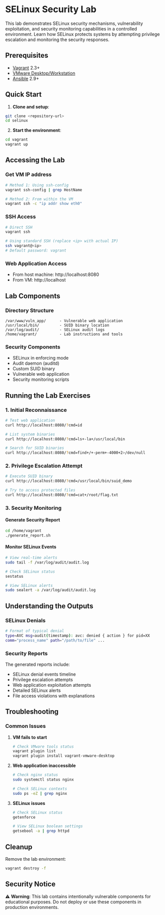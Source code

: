 # SELinux Security Lab

This lab demonstrates SELinux security mechanisms, vulnerability exploitation, and security monitoring capabilities in a controlled environment. Learn how SELinux protects systems by attempting privilege escalation and monitoring the security responses.

## Prerequisites

- [Vagrant](https://www.vagrantup.com/downloads) 2.3+
- [VMware Desktop/Workstation](https://www.vmware.com/products/workstation-pro.html)
- [Ansible](https://docs.ansible.com/ansible/latest/installation_guide/intro_installation.html) 2.9+

## Quick Start

1. **Clone and setup**:
```bash
git clone <repository-url>
cd selinux
```

2. **Start the environment**:
```bash
cd vagrant
vagrant up
```

## Accessing the Lab

### Get VM IP address
```bash
# Method 1: Using ssh-config
vagrant ssh-config | grep HostName

# Method 2: From within the VM
vagrant ssh -c "ip addr show eth0"
```

### SSH Access
```bash
# Direct SSH
vagrant ssh

# Using standard SSH (replace <ip> with actual IP)
ssh vagrant@<ip>
# Default password: vagrant
```

### Web Application Access
- From host machine: http://localhost:8080
- From VM: http://localhost

## Lab Components

### Directory Structure
```
/var/www/vuln_app/      - Vulnerable web application
/usr/local/bin/         - SUID binary location
/var/log/audit/         - SELinux audit logs
/home/vagrant/          - Lab instructions and tools
```

### Security Components
- SELinux in enforcing mode
- Audit daemon (auditd)
- Custom SUID binary
- Vulnerable web application
- Security monitoring scripts

## Running the Lab Exercises

### 1. Initial Reconnaissance
```bash
# Test web application
curl http://localhost:8080/?cmd=id

# List system binaries
curl http://localhost:8080/?cmd=ls+-la+/usr/local/bin

# Search for SUID binaries
curl http://localhost:8080/?cmd=find+/+-perm+-4000+2>/dev/null
```

### 2. Privilege Escalation Attempt
```bash
# Execute SUID binary
curl http://localhost:8080/?cmd=/usr/local/bin/suid_demo

# Try to access protected files
curl http://localhost:8080/?cmd=cat+/root/flag.txt
```

### 3. Security Monitoring

#### Generate Security Report
```bash
cd /home/vagrant
./generate_report.sh
```

#### Monitor SELinux Events
```bash
# View real-time alerts
sudo tail -f /var/log/audit/audit.log

# Check SELinux status
sestatus

# View SELinux alerts
sudo sealert -a /var/log/audit/audit.log
```

## Understanding the Outputs

### SELinux Denials
```bash
# Format of typical denial
type=AVC msg=audit(timestamp): avc: denied { action } for pid=XX 
comm="process_name" path="/path/to/file" ...
```

### Security Reports
The generated reports include:
- SELinux denial events timeline
- Privilege escalation attempts
- Web application exploitation attempts
- Detailed SELinux alerts
- File access violations with explanations

## Troubleshooting

### Common Issues
1. **VM fails to start**
   ```bash
   # Check VMware tools status
   vagrant plugin list
   vagrant plugin install vagrant-vmware-desktop
   ```

2. **Web application inaccessible**
   ```bash
   # Check nginx status
   sudo systemctl status nginx
   
   # Check SELinux contexts
   sudo ps -eZ | grep nginx
   ```

3. **SELinux issues**
   ```bash
   # Check SELinux status
   getenforce
   
   # View SELinux boolean settings
   getsebool -a | grep httpd
   ```

## Cleanup

Remove the lab environment:
```bash
vagrant destroy -f
```

## Security Notice

⚠️ **Warning**: This lab contains intentionally vulnerable components for educational purposes. Do not deploy or use these components in production environments.
